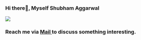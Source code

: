 ### Hi there👋, Myself Shubham Aggarwal


<!--
**Shubham0324/Shubham0324** is a ✨ _special_ ✨ repository because its `README.md` (this file) appears on your GitHub profile.

Here are some ideas to get you started:

- 🔭 I’m currently working on ...
- 🌱 I’m currently learning ...
- 👯 I’m looking to collaborate on ...
- 🤔 I’m looking for help with ...
- 💬 Ask me about ...
- 📫 How to reach me: ...
- 😄 Pronouns: ...
- ⚡ Fun fact: ...
-->
<!-- replace x.x.x with actual version -->
<img src="https://wakatime.com/share/@shubham0324/f5bbf26d-a00d-4062-bd6f-ba779dbeef26.svg"></img>

 ### Reach me via <a href="mailto:shubham2403tayal@gmail.com"> Mail </a> to discuss something interesting.
